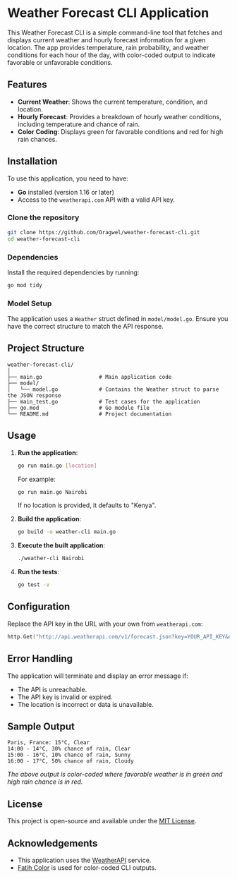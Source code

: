 
# Weather Forecast CLI Application

This Weather Forecast CLI is a simple command-line tool that fetches and displays current weather and hourly forecast information for a given location. The app provides temperature, rain probability, and weather conditions for each hour of the day, with color-coded output to indicate favorable or unfavorable conditions.

## Features
- **Current Weather**: Shows the current temperature, condition, and location.
- **Hourly Forecast**: Provides a breakdown of hourly weather conditions, including temperature and chance of rain.
- **Color Coding**: Displays green for favorable conditions and red for high rain chances.

## Installation

To use this application, you need to have:
- **Go** installed (version 1.16 or later)
- Access to the `weatherapi.com` API with a valid API key.

### Clone the repository
```bash
git clone https://github.com/Oragwel/weather-forecast-cli.git
cd weather-forecast-cli
```

### Dependencies
Install the required dependencies by running:
```bash
go mod tidy
```

### Model Setup
The application uses a `Weather` struct defined in `model/model.go`. Ensure you have the correct structure to match the API response.

## Project Structure

```
weather-forecast-cli/
│
├── main.go                  # Main application code
├── model/
│   └── model.go             # Contains the Weather struct to parse the JSON response
├── main_test.go             # Test cases for the application
├── go.mod                   # Go module file
└── README.md                # Project documentation
```


## Usage

1. **Run the application**:

    ```bash
    go run main.go [location]
    ```

    For example:

    ```bash
    go run main.go Nairobi
    ```

    If no location is provided, it defaults to "Kenya".

2. **Build the application**:

    ```bash
    go build -o weather-cli main.go
    ```

3. **Execute the built application**:

    ```bash
    ./weather-cli Nairobi
    ```

4. **Run the tests**:

    ```bash
    go test -v
    ```


## Configuration
Replace the API key in the URL with your own from `weatherapi.com`:
```go
http.Get("http://api.weatherapi.com/v1/forecast.json?key=YOUR_API_KEY&q=" + q + "&days=1&aqi=no&alerts=no")
```

## Error Handling

The application will terminate and display an error message if:
- The API is unreachable.
- The API key is invalid or expired.
- The location is incorrect or data is unavailable.

## Sample Output

```
Paris, France: 15°C, Clear
14:00 - 14°C, 30% chance of rain, Clear
15:00 - 16°C, 10% chance of rain, Sunny
16:00 - 17°C, 50% chance of rain, Cloudy
```
*The above output is color-coded where favorable weather is in green and high rain chance is in red.*

## License
This project is open-source and available under the [MIT License](LICENSE).

## Acknowledgements
- This application uses the [WeatherAPI](https://www.weatherapi.com/) service.
- [Fatih Color](https://github.com/fatih/color) is used for color-coded CLI outputs.

